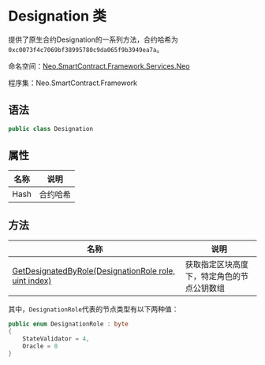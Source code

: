 # Designation 类

提供了原生合约Designation的一系列方法，合约哈希为`0xc0073f4c7069bf38995780c9da065f9b3949ea7a`。

命名空间：[Neo.SmartContract.Framework.Services.Neo](../neo.md)

程序集：Neo.SmartContract.Framework

## 语法

```c#
public class Designation
```

## 属性

| 名称              | 说明                                                         |
| ----------------- | ------------------------------------------------------------ |
| Hash              | 合约哈希                                             |

## 方法

| 名称                                                         | 说明                                                         |
| ------------------------------------------------------------ | ------------------------------------------------------------ |
| [GetDesignatedByRole(DesignationRole role, uint index)](Designation/GetDesignatedByRole.md)          | 获取指定区块高度下，特定角色的节点公钥数组                                     |

其中，`DesignationRole`代表的节点类型有以下两种值：

```c#
public enum DesignationRole : byte
{
    StateValidator = 4,
    Oracle = 8
}
```